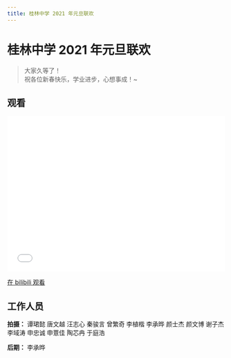 ```yaml
---
title: 桂林中学 2021 年元旦联欢
---
```


# 桂林中学 2021 年元旦联欢

> 大家久等了！  
> 祝各位新春快乐，学业进步，心想事成！\~

## 观看

<iframe src="//player.bilibili.com/player.html?aid=459202151&bvid=BV1M5411E7G9&cid=297177692&page=1" scrolling="no" border="0" frameborder="no" framespacing="0" allowfullscreen="true" width="100%" height="360"> </iframe>

[在 bilibili 观看](https://www.bilibili.com/video/BV1M5411E7G9)

## 工作人员

**拍摄：** 谭珺懿 唐文越 汪志心 秦骏言 曾繁奇 李植楷 李承晔 颜士杰 颜文博 谢子杰 李域涛 申忠诚 申薏佳 陶芯冉 于庭浩

**后期：** 李承晔